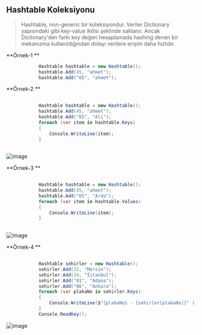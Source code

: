## Hashtable Koleksiyonu ##
> Hashtable, non-generic bir koleksiyondur. Veriler Dictionary yapısındaki gibi  key-value ikilisi şeklinde saklanır. Ancak Dictionary'den farkı key değeri hesaplamada hashing denen bir mekanızma kullanıldığından dolayı verilere erişim daha hızlıdır.

**Örnek-1 **

```csharp
            Hashtable hashtable = new Hashtable();
            hashtable.Add(45, "ahmet");
            hashtable.Add("65", "ahmet");
```

**Örnek-2 **

```csharp
           
            Hashtable hashtable = new Hashtable();
            hashtable.Add(45, "ahmet");
            hashtable.Add("65", "Ali");
            foreach (var item in hashtable.Keys)
            {
                Console.WriteLine(item);
            }
            
```

![image](https://user-images.githubusercontent.com/28144917/148027394-5c29cc2b-45f2-4f0a-9946-3cb4f4118e78.png)

**Örnek-3 **

```csharp
           
            Hashtable hashtable = new Hashtable();
            hashtable.Add(45, "ahmet");
            hashtable.Add("65", "Arda");
            foreach (var item in hashtable.Values)
            {
                Console.WriteLine(item);
            }
            
```

![image](https://user-images.githubusercontent.com/28144917/148027362-fa01180c-ba6d-4836-8382-8cf1cc1fdc4e.png)

**Örnek-4 **

```csharp
           
            Hashtable sehirler = new Hashtable();
            sehirler.Add(33, "Mersin");
            sehirler.Add(34, "İstanbul");
            sehirler.Add("01", "Adana");
            sehirler.Add("06", "Ankara");
            foreach (var plakaNo in sehirler.Keys)
            {
                Console.WriteLine($"{plakaNo} - {sehirler[plakaNo]}" );
            }
            Console.ReadKey();
```

![image](https://user-images.githubusercontent.com/28144917/148027672-e54d48fd-c9b5-4626-bc62-4761aa315c93.png)

